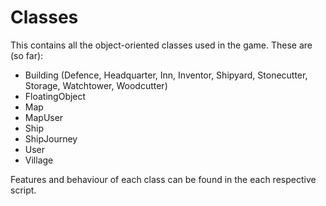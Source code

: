 # Classes

This contains all the object-oriented classes used in the game. These are (so far):

- Building (Defence, Headquarter, Inn, Inventor, Shipyard, Stonecutter, Storage, Watchtower, Woodcutter)
- FloatingObject
- Map
- MapUser
- Ship
- ShipJourney
- User
- Village

Features and behaviour of each class can be found in the each respective script.

